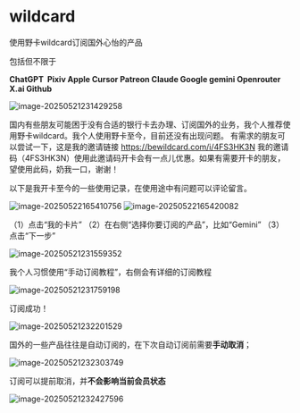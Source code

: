 # wildcard
使用野卡wildcard订阅国外心怡的产品

包括但不限于

**ChatGPT 
Pixiv
Apple
Cursor
Patreon
Claude
Google gemini
Openrouter
X.ai
Github**

![image-20250521231429258](https://github.com/user-attachments/assets/8fd9e8a1-5294-4c4c-97c4-99ff9c06b953)

国内有些朋友可能困于没有合适的银行卡去办理、订阅国外的业务，我个人推荐使用野卡wildcard。我个人使用野卡至今，目前还没有出现问题。
有需求的朋友可以尝试一下，这是我的邀请链接 https://bewildcard.com/i/4FS3HK3N
我的邀请码（4FS3HK3N）使用此邀请码开卡会有一点儿优惠。如果有需要开卡的朋友，望使用此码，奶我一口，谢谢！

以下是我开卡至今的一些使用记录，在使用途中有问题可以评论留言。

![image-20250522165410756](https://github.com/user-attachments/assets/7a18242c-9c1b-436b-ac90-d84651304d55)
![image-20250522165420082](https://github.com/user-attachments/assets/692292a0-1054-49db-8cb9-ad1c698b27e2)

（1）点击“我的卡片”
（2）在右侧“选择你要订阅的产品”，比如“Gemini”
（3）点击“下一步”

![image-20250521231559352](https://github.com/user-attachments/assets/e50b8114-549e-4de7-8566-4ee7c3ca3a8a)

我个人习惯使用“手动订阅教程”，右侧会有详细的订阅教程

![image-20250521231759198](https://github.com/user-attachments/assets/e6f62c5e-e74f-4b53-a73d-491a0f502cb0)

订阅成功！

![image-20250521232201529](https://github.com/user-attachments/assets/36c81986-e3da-4910-b7a1-7d2404038413)

国外的一些产品往往是自动订阅的，在下次自动订阅前需要**手动取消**；

![image-20250521232303749](https://github.com/user-attachments/assets/62fc599b-dc84-4d3c-ae5c-1df037e3f304)

订阅可以提前取消，并**不会影响当前会员状态**

​![image-20250521232427596](https://github.com/user-attachments/assets/830d2aa2-0a1f-4bdc-8bda-e7c4eac89d82)

